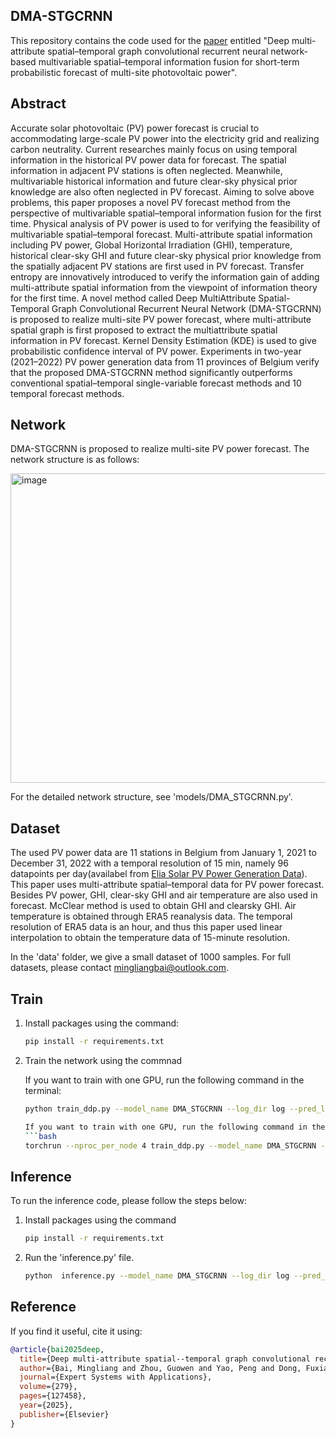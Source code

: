DMA-STGCRNN
---
This repository contains the code used for the [paper](https://www.sciencedirect.com/science/article/abs/pii/S0957417425010802) entitled "Deep multi-attribute spatial–temporal graph convolutional recurrent neural
network-based multivariable spatial–temporal information fusion for short-term probabilistic forecast of multi-site photovoltaic power".

Abstract
---
Accurate solar photovoltaic (PV) power forecast is crucial to accommodating large-scale PV power into the electricity grid and realizing carbon neutrality. Current researches mainly focus on using temporal information in
the historical PV power data for forecast. The spatial information in adjacent PV stations is often neglected. Meanwhile, multivariable historical information and future clear-sky physical prior knowledge are also often
neglected in PV forecast. Aiming to solve above problems, this paper proposes a novel PV forecast method from the perspective of multivariable spatial–temporal information fusion for the first time. Physical analysis of PV
power is used to for verifying the feasibility of multivariable spatial–temporal forecast. Multi-attribute spatial information including PV power, Global Horizontal Irradiation (GHI), temperature, historical clear-sky GHI and
future clear-sky physical prior knowledge from the spatially adjacent PV stations are first used in PV forecast. Transfer entropy are innovatively introduced to verify the information gain of adding multi-attribute spatial
information from the viewpoint of information theory for the first time. A novel method called Deep MultiAttribute Spatial-Temporal Graph Convolutional Recurrent Neural Network (DMA-STGCRNN) is proposed to realize multi-site PV power forecast, where multi-attribute spatial graph is first proposed to extract the multiattribute spatial information in PV forecast. Kernel Density Estimation (KDE) is used to give probabilistic confidence interval of PV power. Experiments in two-year (2021–2022) PV power generation data from 11 provinces of Belgium verify that the proposed DMA-STGCRNN method significantly outperforms conventional spatial–temporal single-variable forecast methods and 10 temporal forecast methods.

Network
---
DMA-STGCRNN is proposed to realize multi-site PV power forecast. The network structure is as follows:

<img width="691" height="495" alt="image" src="https://github.com/user-attachments/assets/032a64f5-87e7-4f2f-a6cd-d2b3ce06d4e7" />

For the detailed network structure, see 'models/DMA_STGCRNN.py'.

Dataset
---
The used PV power data are 11 stations in Belgium from January 1, 2021 to December 31, 2022 with a temporal resolution of 15 min, namely 96 datapoints per day(availabel from [Elia Solar PV Power Generation Data](https://www.elia.be/en/grid-data/power-generation/solar-pv-powergeneration-data)). This paper uses multi-attribute spatial–temporal data for PV power forecast. Besides PV power, GHI, clear-sky GHI and air temperature are also used in forecast. McClear method is used to obtain GHI and clearsky GHI. Air temperature is obtained through ERA5 reanalysis data. The temporal resolution of ERA5 data is an hour, and thus this paper used linear interpolation to obtain the temperature data of 15-minute resolution.  

In the 'data' folder, we give a small dataset of 1000 samples. For full datasets, please contact mingliangbai@outlook.com. 

Train
---
1. Install packages using the command:
   ```bash
   pip install -r requirements.txt
2. Train the network using the commnad
   
   If you want to train with one GPU, run the following command in the terminal: 
   ```bash
   python train_ddp.py --model_name DMA_STGCRNN --log_dir log --pred_len 16 --learning_rate 0.002 --hidden_num 240 --batch_size 512 --epoch 1000 --lrDecay 0.98 --ddp_training 'False'

   If you want to train with one GPU, run the following command in the terminal: 
   ```bash
   torchrun --nproc_per_node 4 train_ddp.py --model_name DMA_STGCRNN --log_dir log --pred_len 16 --learning_rate 0.002 --hidden_num 240 --batch_size 512 --epoch 1000 --lrDecay 0.98 --ddp_training 'True'

Inference
---
To run the inference code, please follow the steps below:

1. Install packages using the command
   ```bash
   pip install -r requirements.txt
2. Run the 'inference.py' file.
   ```bash
   python  inference.py --model_name DMA_STGCRNN --log_dir log --pred_len 16 --hidden_num 240

Reference
---
If you find it useful, cite it using:

```bibtex
@article{bai2025deep,
  title={Deep multi-attribute spatial--temporal graph convolutional recurrent neural network-based multivariable spatial--temporal information fusion for short-term probabilistic forecast of multi-site photovoltaic power},
  author={Bai, Mingliang and Zhou, Guowen and Yao, Peng and Dong, Fuxiang and Chen, Yunxiao and Zhou, Zhihao and Yang, Xusheng and Liu, Jinfu and Yu, Daren},
  journal={Expert Systems with Applications},
  volume={279},
  pages={127458},
  year={2025},
  publisher={Elsevier}
}
